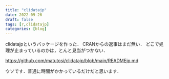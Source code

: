 ```yaml
---
title: "clidatajp"
date: 2022-09-26
draft: false
tags: [r,clidatajp]
categories: [blog]
---
```


clidatajpというパッケージを作った．
CRANからの返事はまだ無い．
どこで処理が止まっているのかは，とんと見当がつかない．

https://github.com/matutosi/clidatajp/blob/main/READMEjp.md

ウソです．普通に時間がかかっているだけだと思います．
